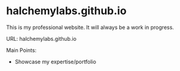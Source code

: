 # halchemylabs.github.io

This is my professional website.
It will always be a work in progress.

URL: halchemylabs.github.io

Main Points:
- Showcase my expertise/portfolio
